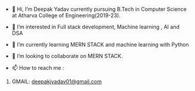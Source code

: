 - 👋 Hi, I’m Deepak Yadav currently pursuing B.Tech in Computer Science at Atharva College of Engineering(2019-23).

- 👀 I’m interested in Full stack development, Machine learning , AI and DSA

- 🌱 I’m currently learning MERN STACK and machine learning with Python

- 💞️ I’m looking to collaborate on MERN STACK.

- 📫 How to reach me :

1) GMAIL: deepakjyadav01@gmail.com

<!---
deepakjyadav01/deepakjyadav01 is a ✨ special ✨ repository because its `README.md` (this file) appears on your GitHub profile.
You can click the Preview link to take a look at your changes.
--->
